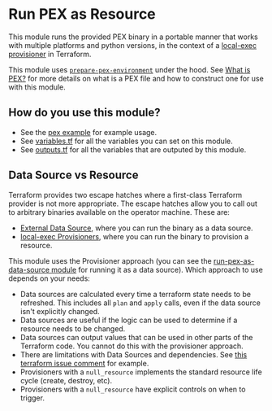 # Run PEX as Resource

This module runs the provided PEX binary in a portable manner that works with multiple platforms and python versions, in
the context of a [local-exec provisioner](https://www.terraform.io/docs/provisioners/local-exec.html) in Terraform.

This module uses [`prepare-pex-environment`](../prepare-pex-environment) under the hood. See [What is
PEX?](../prepare-pex-environment/README.md#what-is-pex) for more details on what is a PEX file and how to construct one
for use with this module.


## How do you use this module?

* See the [pex example](https://github.com/terraform-modules-krish/terraform-aws-utilities/blob/v0.3.2/examples/pex) for example usage.
* See [variables.tf](./variables.tf) for all the variables you can set on this module.
* See [outputs.tf](./outputs.tf) for all the variables that are outputed by this module.


## Data Source vs Resource

Terraform provides two escape hatches where a first-class Terraform provider is not more appropriate. The escape hatches
allow you to call out to arbitrary binaries available on the operator machine. These are:

- [External Data Source](https://www.terraform.io/docs/providers/external/data_source.html), where you can run the
  binary as a data source.
- [local-exec Provisioners](https://www.terraform.io/docs/provisioners/local-exec.html), where you can run the binary to
  provision a resource.

This module uses the Provisioner approach (you can see the [run-pex-as-data-source module](../run-pex-as-data-source)
for running it as a data source). Which approach to use depends on your needs:

- Data sources are calculated every time a terraform state needs to be refreshed. This includes all `plan` and `apply`
  calls, even if the data source isn't explicitly changed.
- Data sources are useful if the logic can be used to determine if a resource needs to be changed.
- Data sources can output values that can be used in other parts of the Terraform code. You cannot do this with the
  provisioner approach.
- There are limitations with Data Sources and dependencies. See [this terraform issue
  comment](https://github.com/hashicorp/terraform/issues/10603#issuecomment-265777128) for example.
- Provisioners with a `null_resource` implements the standard resource life cycle (create, destroy, etc).
- Provisioners with a `null_resource` have explicit controls on when to trigger.
